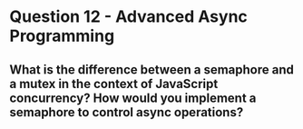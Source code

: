 # Question 12 - Advanced Async Programming

## What is the difference between a semaphore and a mutex in the context of JavaScript concurrency? How would you implement a semaphore to control async operations?